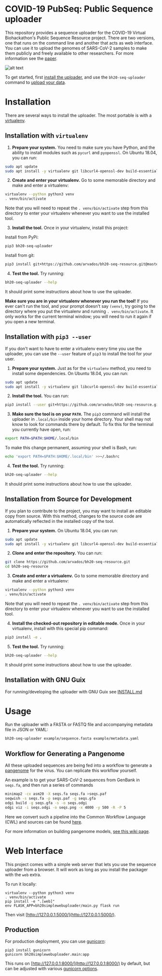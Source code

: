 # COVID-19 PubSeq: Public Sequence uploader

This repository provides a sequence uploader for the COVID-19 Virtual
Biohackathon's Public Sequence Resource project. There are two
versions, one that runs on the command line and another that acts as
web interface. You can use it to upload the genomes of SARS-CoV-2
samples to make them publicly and freely available to other
researchers. For more information see the [paper](./paper/paper.md).

![alt text](./image/website.png "Website")

To get started, first [install the uploader](#installation), and use the `bh20-seq-uploader` command to [upload your data](#usage).

# Installation

There are several ways to install the uploader. The most portable is with a [virtualenv](#installation-with-virtualenv).

## Installation with `virtualenv`

1. **Prepare your system.** You need to make sure you have Python, and the ability to install modules such as `pycurl` and `pyopenssl`. On Ubuntu 18.04, you can run:

```sh
sudo apt update
sudo apt install -y virtualenv git libcurl4-openssl-dev build-essential python3-dev libssl-dev
```

2. **Create and enter your virtualenv.** Go to some memorable directory and make and enter a virtualenv:

```sh
virtualenv --python python3 venv
. venv/bin/activate
```

Note that you will need to repeat the `. venv/bin/activate` step from this directory to enter your virtualenv whenever you want to use the installed tool.

3. **Install the tool.** Once in your virtualenv, install this project:

Install from PyPi:

```sh
pip3 bh20-seq-uploader
```

Install from git:

```sh
pip3 install git+https://github.com/arvados/bh20-seq-resource.git@master
```

4. **Test the tool.** Try running:

```sh
bh20-seq-uploader --help
```

It should print some instructions about how to use the uploader.

**Make sure you are in your virtualenv whenever you run the tool!** If you ever can't run the tool, and your prompt doesn't say `(venv)`, try going to the directory where you put the virtualenv and running `. venv/bin/activate`. It only works for the current terminal window; you will need to run it again if you open a new terminal.

## Installation with `pip3 --user`

If you don't want to have to enter a virtualenv every time you use the uploader, you can use the `--user` feature of `pip3` to install the tool for your user.

1. **Prepare your system.** Just as for the `virtualenv` method, you need to install some dependencies. On Ubuntu 18.04, you can run:

```sh
sudo apt update
sudo apt install -y virtualenv git libcurl4-openssl-dev build-essential python3-dev libssl-dev
```

2. **Install the tool.** You can run:

```sh
pip3 install --user git+https://github.com/arvados/bh20-seq-resource.git@master
```

3. **Make sure the tool is on your `PATH`.** The `pip3` command will install the uploader in `.local/bin` inside your home directory. Your shell may not know to look for commands there by default. To fix this for the terminal you currently have open, run:

```sh
export PATH=$PATH:$HOME/.local/bin
```

To make this change permanent, assuming your shell is Bash, run:

```sh
echo 'export PATH=$PATH:$HOME/.local/bin' >>~/.bashrc
```

4. **Test the tool.** Try running:

```sh
bh20-seq-uploader --help
```

It should print some instructions about how to use the uploader.

## Installation from Source for Development

If you plan to contribute to the project, you may want to install an editable copy from source. With this method, changes to the source code are automatically reflected in the installed copy of the tool.

1. **Prepare your system.** On Ubuntu 18.04, you can run:

```sh
sudo apt update
sudo apt install -y virtualenv git libcurl4-openssl-dev build-essential python3-dev libssl-dev
```

2. **Clone and enter the repository.** You can run:

```sh
git clone https://github.com/arvados/bh20-seq-resource.git
cd bh20-seq-resource
```

3. **Create and enter a virtualenv.** Go to some memorable directory and make and enter a virtualenv:

```sh
virtualenv --python python3 venv
. venv/bin/activate
```

Note that you will need to repeat the `. venv/bin/activate` step from this directory to enter your virtualenv whenever you want to use the installed tool.

4. **Install the checked-out repository in editable mode.** Once in your virtualenv, install with this special pip command:

```sh
pip3 install -e .
```

5. **Test the tool.** Try running:

```sh
bh20-seq-uploader --help
```

It should print some instructions about how to use the uploader.

## Installation with GNU Guix

For running/developing the uploader with GNU Guix see [INSTALL.md](./doc/INSTALL.md)

# Usage

Run the uploader with a FASTA or FASTQ file and accompanying metadata file in JSON or YAML:

```sh
bh20-seq-uploader example/sequence.fasta example/metadata.yaml
```

## Workflow for Generating a Pangenome

All these uploaded sequences are being fed into a workflow to generate a [pangenome](https://academic.oup.com/bib/article/19/1/118/2566735) for the virus. You can replicate this workflow yourself.

An example is to get your SARS-CoV-2 sequences from GenBank in `seqs.fa`, and then run a series of commands

```sh
minimap2 -cx asm20 -X seqs.fa seqs.fa >seqs.paf
seqwish -s seqs.fa -p seqs.paf -g seqs.gfa
odgi build -g seqs.gfa -s -o seqs.odgi
odgi viz -i seqs.odgi -o seqs.png -x 4000 -y 500 -R -P 5
```

Here we convert such a pipeline into the Common Workflow Language (CWL) and
sources can be found [here](https://github.com/hpobio-lab/viral-analysis/tree/master/cwl/pangenome-generate).

For more information on building pangenome models, [see this wiki page](https://github.com/virtual-biohackathons/covid-19-bh20/wiki/Pangenome#pangenome-model-from-available-genomes).

# Web Interface

This project comes with a simple web server that lets you use the sequence uploader from a browser. It will work as long as you install the packager with the `web` extra.

To run it locally:

```
virtualenv --python python3 venv
. venv/bin/activate
pip install -e ".[web]"
env FLASK_APP=bh20simplewebuploader/main.py flask run
```

Then visit [http://127.0.0.1:5000/](http://127.0.0.1:5000/).

## Production

For production deployment, you can use [gunicorn](https://flask.palletsprojects.com/en/1.1.x/deploying/wsgi-standalone/#gunicorn):

```
pip3 install gunicorn
gunicorn bh20simplewebuploader.main:app
```

This runs on [http://127.0.0.1:8000/](http://127.0.0.1:8000/) by default, but can be adjusted with various [gunicorn options](http://docs.gunicorn.org/en/latest/run.html#commonly-used-arguments).
